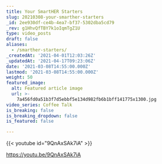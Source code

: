 ```yaml
---
title: Your SmartHER Starters
slug: 20210308-your-smarther-starters
_id: 2ee930df-ce4b-4ea7-bf37-5302dba5cd79
_rev: g1HhvQfTBY7k1oIqmTgZ1U
type: video_posts
draft: false
aliases:
  - /smarther-starters/
_createdAt: '2021-04-01T12:03:26Z'
_updatedAt: '2021-04-17T09:23:06Z'
date: '2021-03-08T14:55:00.000Z'
lastmod: '2021-03-08T14:55:00.000Z'
weight: 50
featured_image:
  alt: Featured article image
  url: >-
    7a456fd0a51b3f7d5ebbf5e134d982fb6b1bff141775x1300.jpg
video_series: Coffee Talk
is_breaking: false
is_breaking_dropdown: false
is_featured: false

---
```

{{< youtube id="9QnAxSAk7iA" >}}

https://youtu.be/9QnAxSAk7iA